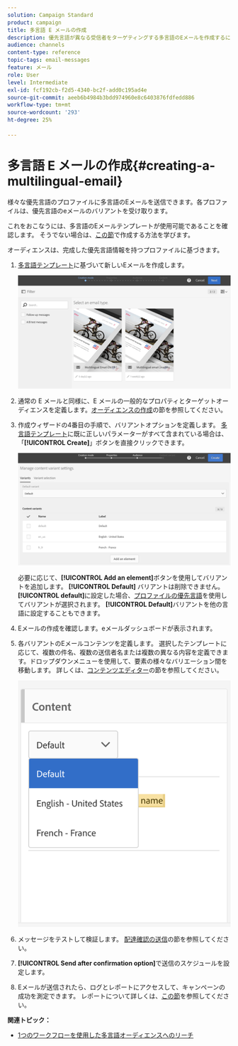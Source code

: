 ```yaml
---
solution: Campaign Standard
product: campaign
title: 多言語 E メールの作成
description: 優先言語が異なる受信者をターゲティングする多言語のEメールを作成するには、次の手順に従います。
audience: channels
content-type: reference
topic-tags: email-messages
feature: メール
role: User
level: Intermediate
exl-id: fcf192cb-f2d5-4340-bc2f-add0c195ad4e
source-git-commit: aeeb6b4984b3bdd974960e8c6403876fdfedd886
workflow-type: tm+mt
source-wordcount: '293'
ht-degree: 25%

---
```


# 多言語 E メールの作成{#creating-a-multilingual-email}

様々な優先言語のプロファイルに多言語のEメールを送信できます。各プロファイルは、優先言語のeメールのバリアントを受け取ります。

これをおこなうには、多言語のEメールテンプレートが使用可能であることを確認します。 そうでない場合は、[この節](../../channels/using/multilingual-messages-template.md)で作成する方法を学びます。

オーディエンスは、完成した優先言語情報を持つプロファイルに基づきます。

1. [多言語テンプレート](../../channels/using/multilingual-messages-template.md)に基づいて新しいEメールを作成します。

   ![](assets/multi_create1.png)

1. 通常の E メールと同様に、E メールの一般的なプロパティとターゲットオーディエンスを定義します。[オーディエンスの作成](../../audiences/using/creating-audiences.md)の節を参照してください。
1. 作成ウィザードの4番目の手順で、バリアントオプションを定義します。 [多言語テンプレート](../../channels/using/multilingual-messages-template.md)に既に正しいパラメーターがすべて含まれている場合は、「**[!UICONTROL Create]**」ボタンを直接クリックできます。

   ![](assets/multi_create4.png)

   必要に応じて、**[!UICONTROL Add an element]**&#x200B;ボタンを使用してバリアントを追加します。 **[!UICONTROL Default]** バリアントは削除できません。**[!UICONTROL default]**&#x200B;に設定した場合、[プロファイルの優先言語](../../audiences/using/creating-profiles.md)を使用してバリアントが選択されます。 **[!UICONTROL Default]**&#x200B;バリアントを他の言語に設定することもできます。

1. Eメールの作成を確認します。eメールダッシュボードが表示されます。
1. 各バリアントのEメールコンテンツを定義します。 選択したテンプレートに応じて、複数の件名、複数の送信者名または複数の異なる内容を定義できます。ドロップダウンメニューを使用して、要素の様々なバリエーション間を移動します。 詳しくは、[コンテンツエディター](../../designing/using/designing-content-in-adobe-campaign.md)の節を参照してください。

   ![](assets/multi_selectcontent.png)

1. メッセージをテストして検証します。 [配達確認の送信](../../sending/using/sending-proofs.md)の節を参照してください。
1. **[!UICONTROL Send after confirmation option]**&#x200B;で送信のスケジュールを設定します。
1. Eメールが送信されたら、ログとレポートにアクセスして、キャンペーンの成功を測定できます。 レポートについて詳しくは、[この節](../../reporting/using/about-dynamic-reports.md)を参照してください。

**関連トピック：**

* [1つのワークフローを使用した多言語オーディエンスへのリーチ](https://helpx.adobe.com/jp/campaign/kb/simplify-campaign-management.html#Engageyourcustomersateverystep)
